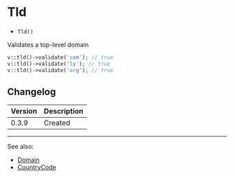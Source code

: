 # Tld

- `Tld()`

Validates a top-level domain

```php
v::tld()->validate('com'); // true
v::tld()->validate('ly'); // true
v::tld()->validate('org'); // true
```

## Changelog

Version | Description
--------|-------------
  0.3.9 | Created

***
See also:

- [Domain](Domain.md)
- [CountryCode](CountryCode.md)

